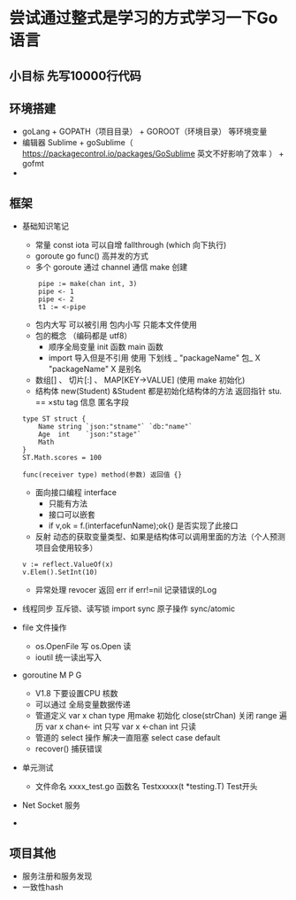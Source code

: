 
# 尝试通过整式是学习的方式学习一下Go语言

## 小目标 先写10000行代码


## 环境搭建
- goLang + GOPATH（项目目录） + GOROOT（环境目录） 等环境变量
- 编辑器 Sublime + goSublime（ https://packagecontrol.io/packages/GoSublime 英文不好影响了效率 ） + gofmt
- 

## 框架
- 基础知识笔记
    + 常量 const  iota 可以自增    fallthrough (which 向下执行)
    + goroute go func() 高并发的方式
    +  多个  goroute 通过 channel 通信   make 创建 
    ```
        pipe := make(chan int, 3)
        pipe <- 1
        pipe <- 2
        t1 := <-pipe
    ```
    + 包内大写 可以被引用  包内小写 只能本文件使用
    + 包的概念 （编码都是 utf8）
        * 顺序全局变量  init 函数  main 函数
        * import 导入但是不引用 使用 下划线 _ "packageName" 包_   X "packageName" X 是别名
    + 数组[] 、 切片[:] 、 MAP[KEY->VALUE] (使用 make 初始化)
    + 结构体  new(Student)  &Student  都是初始化结构体的方法  返回指针  stu.  == ×stu  tag 信息   匿名字段
    ```
    type ST struct {
        Name string `json:"stname"` `db:"name"`
        Age  int    `json:"stage"`
        Math
    }
    ST.Math.scores = 100

    func(receiver type) method(参数) 返回值 {}
    ```
    + 面向接口编程 interface
        * 只能有方法
        * 接口可以嵌套
        * if v,ok = f.(interfacefunName);ok{}  是否实现了此接口
    + 反射 动态的获取变量类型、如果是结构体可以调用里面的方法（个人预测项目会使用较多） 
    ```
    v := reflect.ValueOf(x)
    v.Elem().SetInt(10)
    ```
    + 异常处理   revocer 返回 err  if err!=nil  记录错误的Log

- 线程同步  互斥锁、读写锁    import sync   原子操作 sync/atomic
- file 文件操作
    + os.OpenFile  写   os.Open 读
    + ioutil  统一读出写入

- goroutine   M P G
    + V1.8 下要设置CPU 核数
    + 可以通过 全局变量数据传递
    + 管道定义 var x chan type   用make 初始化   close(strChan) 关闭  range 遍历   var x chan<- int  只写  var x <-chan int 只读
    + 管道的 select 操作 解决一直阻塞  select  case default
    + recover() 捕获错误
- 单元测试
    + 文件命名 xxxx_test.go    函数名  Testxxxxx(t *testing.T) Test开头
- Net Socket 服务
- 



## 项目其他
- 服务注册和服务发现
- 一致性hash
